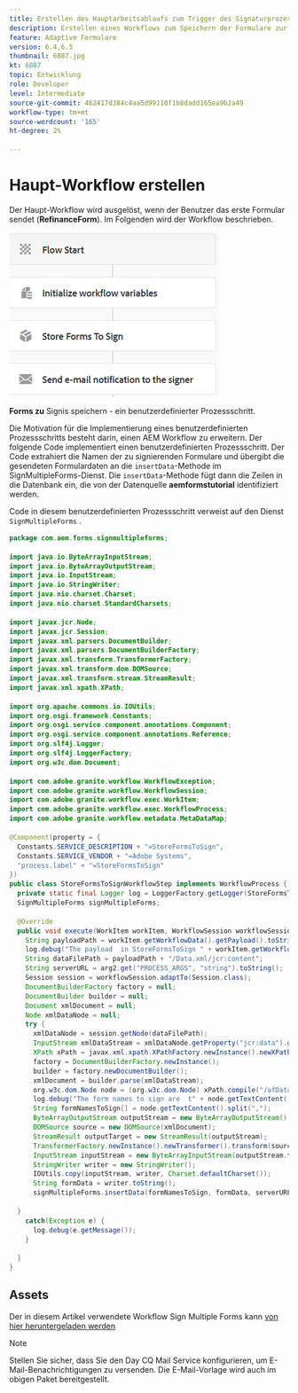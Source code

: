 ```yaml
---
title: Erstellen des Hauptarbeitsablaufs zum Trigger des Signaturprozesses
description: Erstellen eines Workflows zum Speichern der Formulare zur Signatur in der Datenbank
feature: Adaptive Formulare
version: 6.4,6.5
thumbnail: 6887.jpg
kt: 6887
topic: Entwicklung
role: Developer
level: Intermediate
source-git-commit: 462417d384c4aa5d99110f1b8dadd165ea9b2a49
workflow-type: tm+mt
source-wordcount: '165'
ht-degree: 2%

---
```



# Haupt-Workflow erstellen

Der Haupt-Workflow wird ausgelöst, wenn der Benutzer das erste Formular sendet (**RefinanceForm**). Im Folgenden wird der Workflow beschrieben.

![main-workflow](assets/main-workflow.PNG)

**Forms zu** Signis speichern - ein benutzerdefinierter Prozessschritt.

Die Motivation für die Implementierung eines benutzerdefinierten Prozessschritts besteht darin, einen AEM Workflow zu erweitern. Der folgende Code implementiert einen benutzerdefinierten Prozessschritt. Der Code extrahiert die Namen der zu signierenden Formulare und übergibt die gesendeten Formulardaten an die `insertData`-Methode im SignMultipleForms-Dienst. Die `insertData`-Methode fügt dann die Zeilen in die Datenbank ein, die von der Datenquelle **aemformstutorial** identifiziert werden.

Code in diesem benutzerdefinierten Prozessschritt verweist auf den Dienst `SignMultipleForms` .



```java
package com.aem.forms.signmultipleforms;

import java.io.ByteArrayInputStream;
import java.io.ByteArrayOutputStream;
import java.io.InputStream;
import java.io.StringWriter;
import java.nio.charset.Charset;
import java.nio.charset.StandardCharsets;

import javax.jcr.Node;
import javax.jcr.Session;
import javax.xml.parsers.DocumentBuilder;
import javax.xml.parsers.DocumentBuilderFactory;
import javax.xml.transform.TransformerFactory;
import javax.xml.transform.dom.DOMSource;
import javax.xml.transform.stream.StreamResult;
import javax.xml.xpath.XPath;

import org.apache.commons.io.IOUtils;
import org.osgi.framework.Constants;
import org.osgi.service.component.annotations.Component;
import org.osgi.service.component.annotations.Reference;
import org.slf4j.Logger;
import org.slf4j.LoggerFactory;
import org.w3c.dom.Document;

import com.adobe.granite.workflow.WorkflowException;
import com.adobe.granite.workflow.WorkflowSession;
import com.adobe.granite.workflow.exec.WorkItem;
import com.adobe.granite.workflow.exec.WorkflowProcess;
import com.adobe.granite.workflow.metadata.MetaDataMap;

@Component(property = {
  Constants.SERVICE_DESCRIPTION + "=StoreFormsToSign",
  Constants.SERVICE_VENDOR + "=Adobe Systems",
  "process.label" + "=StoreFormsToSign"
})
public class StoreFormsToSignWorkflowStep implements WorkflowProcess {
  private static final Logger log = LoggerFactory.getLogger(StoreFormsToSignWorkflowStep.class);@Reference
  SignMultipleForms signMultipleForms;

  @Override
  public void execute(WorkItem workItem, WorkflowSession workflowSession, MetaDataMap arg2) throws WorkflowException {
    String payloadPath = workItem.getWorkflowData().getPayload().toString();
    log.debug("The payload  in StoreFormsToSign " + workItem.getWorkflowData().getPayload().toString());
    String dataFilePath = payloadPath + "/Data.xml/jcr:content";
    String serverURL = arg2.get("PROCESS_ARGS", "string").toString();
    Session session = workflowSession.adaptTo(Session.class);
    DocumentBuilderFactory factory = null;
    DocumentBuilder builder = null;
    Document xmlDocument = null;
    Node xmlDataNode = null;
    try {
      xmlDataNode = session.getNode(dataFilePath);
      InputStream xmlDataStream = xmlDataNode.getProperty("jcr:data").getBinary().getStream();
      XPath xPath = javax.xml.xpath.XPathFactory.newInstance().newXPath();
      factory = DocumentBuilderFactory.newInstance();
      builder = factory.newDocumentBuilder();
      xmlDocument = builder.parse(xmlDataStream);
      org.w3c.dom.Node node = (org.w3c.dom.Node) xPath.compile("/afData/afUnboundData/data/formsToSign").evaluate(xmlDocument, javax.xml.xpath.XPathConstants.NODE);
      log.debug("The form names to sign are  t" + node.getTextContent());
      String formNamesToSign[] = node.getTextContent().split(",");
      ByteArrayOutputStream outputStream = new ByteArrayOutputStream();
      DOMSource source = new DOMSource(xmlDocument);
      StreamResult outputTarget = new StreamResult(outputStream);
      TransformerFactory.newInstance().newTransformer().transform(source, outputTarget);
      InputStream inputStream = new ByteArrayInputStream(outputStream.toByteArray());
      StringWriter writer = new StringWriter();
      IOUtils.copy(inputStream, writer, Charset.defaultCharset());
      String formData = writer.toString();
      signMultipleForms.insertData(formNamesToSign, formData, serverURL, workItem, workflowSession);

  }
    catch(Exception e) {
      log.debug(e.getMessage());
    }

  }
}
```




## Assets

Der in diesem Artikel verwendete Workflow Sign Multiple Forms kann [von hier heruntergeladen werden](assets/sign-multiple-forms-workflows.zip)

>[!NOTE]
> Stellen Sie sicher, dass Sie den Day CQ Mail Service konfigurieren, um E-Mail-Benachrichtigungen zu versenden. Die E-Mail-Vorlage wird auch im obigen Paket bereitgestellt.
